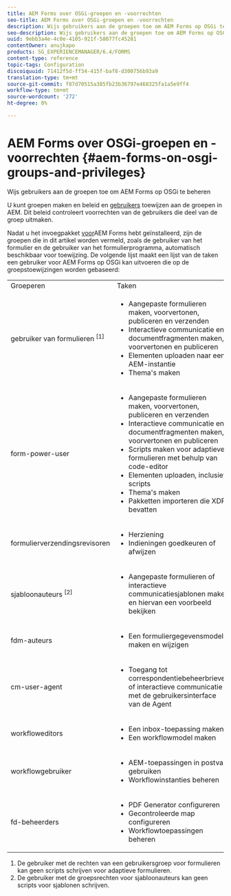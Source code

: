 ```yaml
---
title: AEM Forms over OSGi-groepen en -voorrechten
seo-title: AEM Forms over OSGi-groepen en -voorrechten
description: Wijs gebruikers aan de groepen toe om AEM Forms op OSGi te beheren
seo-description: Wijs gebruikers aan de groepen toe om AEM Forms op OSGi te beheren
uuid: 9ebb3a4e-4c0e-4105-921f-58077fc45281
contentOwner: anujkapo
products: SG_EXPERIENCEMANAGER/6.4/FORMS
content-type: reference
topic-tags: Configuration
discoiquuid: 71412f5d-ff34-415f-baf8-d300756b93a9
translation-type: tm+mt
source-git-commit: f87d70515a385fb23b36797e468325fa1a5e9ff4
workflow-type: tm+mt
source-wordcount: '272'
ht-degree: 0%

---
```



# AEM Forms over OSGi-groepen en -voorrechten {#aem-forms-on-osgi-groups-and-privileges}

Wijs gebruikers aan de groepen toe om AEM Forms op OSGi te beheren

U kunt groepen [](/help/sites-administering/user-group-ac-admin.md#group-administration) maken en beleid en [gebruikers](/help/sites-administering/user-group-ac-admin.md#user-administration) toewijzen aan de groepen in AEM. Dit beleid controleert voorrechten van de gebruikers die deel van de groep uitmaken.

Nadat u het invoegpakket [voor](/help/forms/using/installing-configuring-aem-forms-osgi.md)AEM Forms hebt geïnstalleerd, zijn de groepen die in dit artikel worden vermeld, zoals de gebruiker van het formulier en de gebruiker van het formulierprogramma, automatisch beschikbaar voor toewijzing. De volgende lijst maakt een lijst van de taken een gebruiker voor AEM Forms op OSGi kan uitvoeren die op de groepstoewijzingen worden gebaseerd:

<table> 
 <tbody>
  <tr>
   <td>Groeperen</td> 
   <td>Taken</td> 
  </tr>
  <tr>
   <td>gebruiker van formulieren <sup>[1]</sup></td> 
   <td>
    <ul> 
     <li>Aangepaste formulieren maken, voorvertonen, publiceren en verzenden</li> 
     <li>Interactieve communicatie en documentfragmenten maken, voorvertonen en publiceren</li> 
     <li>Elementen uploaden naar een AEM-instantie</li> 
     <li>Thema's maken</li> 
    </ul> </td> 
  </tr>
  <tr>
   <td>form-power-user</td> 
   <td>
    <ul> 
     <li>Aangepaste formulieren maken, voorvertonen, publiceren en verzenden</li> 
     <li>Interactieve communicatie en documentfragmenten maken, voorvertonen en publiceren</li> 
     <li>Scripts maken voor adaptieve formulieren met behulp van code-editor</li> 
     <li>Elementen uploaden, inclusief scripts</li> 
     <li>Thema's maken</li> 
     <li>Pakketten importeren die XDP bevatten</li> 
    </ul> </td> 
  </tr>
  <tr>
   <td>formulierverzendingsrevisoren</td> 
   <td>
    <ul> 
     <li>Herziening</li> 
     <li>Indieningen goedkeuren of afwijzen</li> 
    </ul> </td> 
  </tr>
  <tr>
   <td>sjabloonauteurs <sup>[2]</sup></td> 
   <td>
    <ul> 
     <li>Aangepaste formulieren of interactieve communicatiesjablonen maken en hiervan een voorbeeld bekijken</li> 
    </ul> </td> 
  </tr>
  <tr>
   <td><p>fdm-auteurs</p> </td> 
   <td>
    <ul> 
     <li>Een formuliergegevensmodel maken en wijzigen</li> 
    </ul> </td> 
  </tr>
  <tr>
   <td>cm-user-agent</td> 
   <td>
    <ul> 
     <li>Toegang tot correspondentiebeheerbrieven of interactieve communicatie met de gebruikersinterface van de Agent</li> 
    </ul> </td> 
  </tr>
  <tr>
   <td><p>workfloweditors</p> </td> 
   <td>
    <ul> 
     <li>Een inbox-toepassing maken</li> 
     <li>Een workflowmodel maken</li> 
    </ul> </td> 
  </tr>
  <tr>
   <td>workflowgebruiker</td> 
   <td>
    <ul> 
     <li>AEM-toepassingen in postvak gebruiken</li> 
     <li>Workflowinstanties beheren</li> 
    </ul> </td> 
  </tr>
  <tr>
   <td>fd-beheerders</td> 
   <td>
    <ul> 
     <li>PDF Generator configureren</li> 
     <li>Gecontroleerde map configureren</li> 
     <li>Workflowtoepassingen beheren</li> 
    </ul> </td> 
  </tr>
 </tbody>
</table>

1. De gebruiker met de rechten van een gebruikersgroep voor formulieren kan geen scripts schrijven voor adaptieve formulieren.
1. De gebruiker met de groepsrechten voor sjabloonauteurs kan geen scripts voor sjablonen schrijven.

